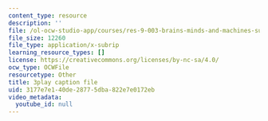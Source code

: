 ```yaml
---
content_type: resource
description: ''
file: /ol-ocw-studio-app/courses/res-9-003-brains-minds-and-machines-summer-course-summer-2015/3177e7e140de28775dba822e7e0172eb_svW8NV1A6k.srt
file_size: 12260
file_type: application/x-subrip
learning_resource_types: []
license: https://creativecommons.org/licenses/by-nc-sa/4.0/
ocw_type: OCWFile
resourcetype: Other
title: 3play caption file
uid: 3177e7e1-40de-2877-5dba-822e7e0172eb
video_metadata:
  youtube_id: null
---
```

